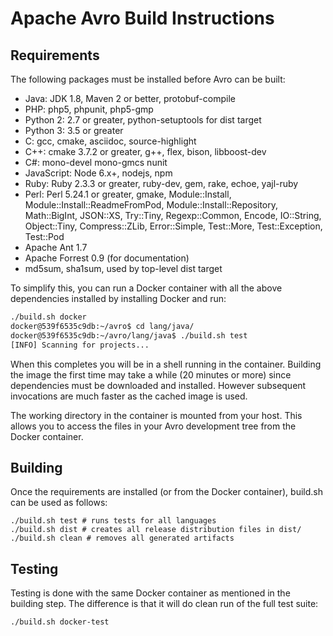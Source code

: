 # Apache Avro Build Instructions

## Requirements

The following packages must be installed before Avro can be built:

 - Java: JDK 1.8, Maven 2 or better, protobuf-compile
 - PHP: php5, phpunit, php5-gmp
 - Python 2: 2.7 or greater, python-setuptools for dist target
 - Python 3: 3.5 or greater
 - C: gcc, cmake, asciidoc, source-highlight
 - C++: cmake 3.7.2 or greater, g++, flex, bison, libboost-dev
 - C#: mono-devel mono-gmcs nunit
 - JavaScript: Node 6.x+, nodejs, npm
 - Ruby: Ruby 2.3.3 or greater, ruby-dev, gem, rake, echoe, yajl-ruby
 - Perl: Perl 5.24.1 or greater, gmake, Module::Install,
   Module::Install::ReadmeFromPod, Module::Install::Repository,
   Math::BigInt, JSON::XS, Try::Tiny, Regexp::Common, Encode,
   IO::String, Object::Tiny, Compress::ZLib, Error::Simple,
   Test::More, Test::Exception, Test::Pod
 - Apache Ant 1.7
 - Apache Forrest 0.9 (for documentation)
 - md5sum, sha1sum, used by top-level dist target

To simplify this, you can run a Docker container with all the above
dependencies installed by installing Docker and run:

```bash
./build.sh docker
docker@539f6535c9db:~/avro$ cd lang/java/
docker@539f6535c9db:~/avro/lang/java$ ./build.sh test
[INFO] Scanning for projects...
```

When this completes you will be in a shell running in the
container. Building the image the first time may take a while (20
minutes or more) since dependencies must be downloaded and
installed. However subsequent invocations are much faster as the
cached image is used.

The working directory in the container is mounted from your host. This
allows you to access the files in your Avro development tree from the
Docker container.

## Building

Once the requirements are installed (or from the Docker container),
build.sh can be used as follows:

```
./build.sh test # runs tests for all languages
./build.sh dist # creates all release distribution files in dist/
./build.sh clean # removes all generated artifacts
```

## Testing

Testing is done with the same Docker container as mentioned in the building
step. The difference is that it will do clean run of the full test suite:

```bash
./build.sh docker-test
```
